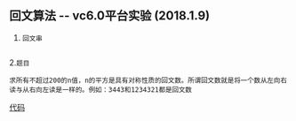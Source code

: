 ## 回文算法 -- vc6.0平台实验 (2018.1.9)
1. `回文串`
``` 所谓回文串，简单来说就是正着读和反着读都是一样的字符串，比如abba，noon等等，一个字符串的最长回文子串即为这个字符串的子串中，是回文串的最长的那个
```
2.`题目`
```
求所有不超过200的n值，n的平方是具有对称性质的回文数。所谓回文数就是将一个数从左向右读与从右向左读是一样的。例如：3443和1234321都是回文数 
```
[代码](https://github.com/GalenDeng/C/blob/master/%E5%9B%9E%E6%96%87%E7%AE%97%E6%B3%95/huiwen.c)